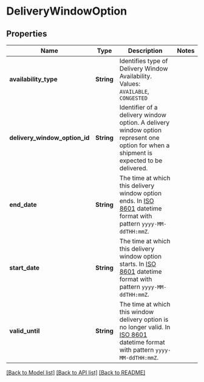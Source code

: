 # DeliveryWindowOption

## Properties

Name | Type | Description | Notes
------------ | ------------- | ------------- | -------------
**availability_type** | **String** | Identifies type of Delivery Window Availability. Values: `AVAILABLE`, `CONGESTED` | 
**delivery_window_option_id** | **String** | Identifier of a delivery window option. A delivery window option represent one option for when a shipment is expected to be delivered. | 
**end_date** | **String** | The time at which this delivery window option ends. In [ISO 8601](https://developer-docs.amazon.com/sp-api/docs/iso-8601) datetime format with pattern `yyyy-MM-ddTHH:mmZ`. | 
**start_date** | **String** | The time at which this delivery window option starts. In [ISO 8601](https://developer-docs.amazon.com/sp-api/docs/iso-8601) datetime format with pattern `yyyy-MM-ddTHH:mmZ`. | 
**valid_until** | **String** | The time at which this window delivery option is no longer valid. In [ISO 8601](https://developer-docs.amazon.com/sp-api/docs/iso-8601) datetime format with pattern `yyyy-MM-ddTHH:mmZ`. | 

[[Back to Model list]](../README.md#documentation-for-models) [[Back to API list]](../README.md#documentation-for-api-endpoints) [[Back to README]](../README.md)


